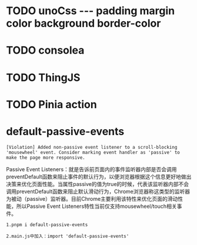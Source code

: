 <!--
 * @Author: By
 * @Date: 2022-08-17 11:45:45
 * @LastEditTime: 2022-08-19 18:57:30
 * @LastEditors: By
 * @Description: 
 * @FilePath: \big-screen-vue3\README.md
 * 可以输入预定的版权声明、个性签名、空行等
-->
# TODO unoCss --- padding margin color background border-color

# TODO consolea

# TODO ThingJS

# TODO Pinia action

# default-passive-events

``` warn
[Violation] Added non-passive event listener to a scroll-blocking 'mousewheel' event. Consider marking event handler as 'passive' to make the page more responsive.
```

Passive Event Listeners：就是告诉前页面内的事件监听器内部是否会调用preventDefault函数来阻止事件的默认行为，以便浏览器根据这个信息更好地做出决策来优化页面性能。当属性passive的值为true的时候，代表该监听器内部不会调用preventDefault函数来阻止默认滑动行为，Chrome浏览器称这类型的监听器为被动（passive）监听器。目前Chrome主要利用该特性来优化页面的滑动性能，所以Passive Event Listeners特性当前仅支持mousewheel/touch相关事件。

``` settle
1.pnpm i default-passive-events 

2.main.js中加入：import 'default-passive-events'
```
